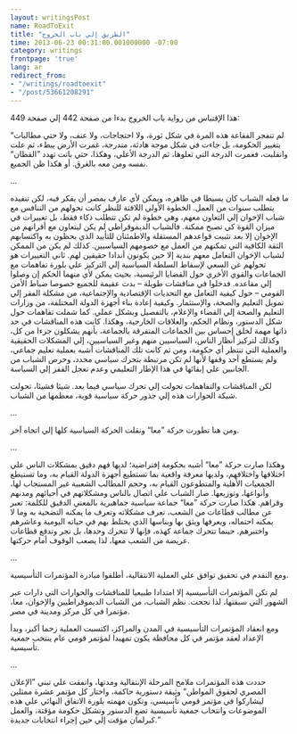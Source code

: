 ```yaml
---
layout: writingsPost
name: RoadToExit
title: "الطريق إلي باب الخروج"
time: 2013-06-23 00:31:00.001000000 -07:00
category: writings
frontpage: 'true'
lang: ar
redirect_from: 
- "/writings/roadtoexit"
- "/post/53661208291"
---
```

هذا الإقتباس من رواية باب الخروج بدءا من صفحة 442 إلي صفحة 449:  
  
“لم تنفجر الفقاعة هذه المرة في شكل ثورة، ولا احتجاجات، ولا عنف، ولا حتي مطالبات بتغيير الحكومة، بل جاءت في شكل موجة هادئة، متدرجة، غمرت الأرض ببطء، ثم علت وانقلبت، فغمرت الدرجة التي تعلوها، ثم الدرجة الأعلي، وهكذا، حتي باتت تهدد ”القطان“ نفسه ومن معه بالغرق. أو هكذا ظن الجميع.  
  
...  
  
ما فعله الشباب كان بسيطا في ظاهره، ويمكن لأي عارف بمصر أن يفكر فيه، لكن تنفيذه يتطلب سنوات من العمل. الخطوة الأولي اللافتة للنظر كانت تحولهم من التنافس مع شباب الإخوان إلي التعاون معهم، وهي خطوة لم تكن تتطلب ذكاء فقط، بل تغييرات في ميزان القوة كي تصبح ممكنة. فالشباب الديموقراطي لم يكن ليتعاون مع أقرانهم من الإخوان إلا بعد تثبيت قواعدهم المستقلة والاطمئنان للتأييد الذي يحظون به واكتسابهم الثقة الكافية التي تمكنهم من العمل مع خصومهم السياسيين. كذلك لم يكن من الممكن لشباب الإخوان التعامل معهم بندية إلا حين يكونون أندادا حقيقين لهم. ثاني التغييرات هو تحولهم عن السعي لإسقاط السلطة السياسية إلي التركيز علي بلورة تفاهمات مع الجماعات والقوي الأخري حول القضايا الرئيسية، بحيث يمكن لأي منهما الحكم إن وصلوا إلي مقاعده. فدخلوا في مناقشات طويلة – بدت عقيمة للجميع خصوصا ضباط الأمن القومي – حول كيفية التعامل مع التحديات الإقتصادية والإجتماعية، من مشكلة الفقر إلي تمويل التعليم والصحة، والإستثمار. وكيفية إعادة بناء أجهزة الدولة المختلفة، من وزارات التعليم والصحة إلي القضاء والإعلام، بالتفصيل وبشكل عملي. كما شملت تفاهمات حول شكل الدستور، ونظام الحكم، والعلاقات الخارجية، وهكذا. كانت هذه المناقشات في حد ذاتها مهمة لخلق إحساس بين الجماعات المتفرقة بالجماعة، بأنهم يشكلون جزءا من كل، وكذلك لتركيز أنظار الناس، السياسيين منهم وغير السياسيين، إلي المشكلات الحقيقية والعملية التي تنتظر أي حكومة، ومن ثم كانت تلك المناقشات أشبه بعملية تعليم جماعي، ولم يستطع أحد وقفها لأنها لم تكن مرتبطة بتحرك سياسي محدد، وحرص الشباب من الجانبين علي إبقائها في هذا الإطار التعليمي وعدم تعجل القفز إلي السياسة.  
  
لكن المناقشات والتفاهمات تحولت إلي تحرك سياسي فيما بعد. شيئا فشيئا، تحولت شبكة الحوارات هذه إلي جذور حركة سياسية قوية، معظمها من الشباب.  
  
...  
  
ومن هنا تطورت حركة ”معا“ ونقلت الحركة السياسية كلها إلي اتجاه آخر.  
  
...  
  
وهكذا صارت حركة ”معا“ أشبه بحكومة إفتراضية؛ لديها فهم دقيق بمشكلات الناس علي اختلافها واختلافهم، ولديها معرفة واقعية بما تستطيع أجهزة الدولة القيام به، وما تستيطع الجمعيات الأهلية والمتطوعون القيام به، وحجم المطالب الشعبية غير المستجاب لها، وأنواعها، وتوزيعها. صار الشباب علي اتصال بالناس ومشكلاتهم في أحيائهم ومدنهم وقراهم. هكذا صارت حركة ”معا“ جماعة سياسية جماهيرية بالمعني الدقيق للكلمة: تعبر عن مطالب قطاعات من الشعب، تعرف مشكلاته وتعرف ما يمكنه التضحية به وما لا يمكنه احتماله، ويعرفها ويثق بها وبناسها الذي يختلط بهم في حياته اليومية وعاشرهم واختبرهم. حينما تتحرك جماعة كهذه، فإنها لا تتحرك وحدها، بل تجر وتدفع قطاعات عريضة من الشعب معها، لذا يصعب الوقوف أمام حركتها.  
  
...  
  
ومع التقدم في تحقيق توافق علي العملية الانتقالية، أطلقوا مبادرة المؤتمرات التأسيسية.  
  
لم تكن المؤتمرات التأسيسية إلا امتدادا طبيعيا للمناقشات والحوارات التي دارات عبر الشهور التي سبقتها، لذا نجحت. نظم الشباب، من الشباب الديموقراطيين والإخوان، معا، مؤتمرا في كل مركز ومدينة في مصر.  
  
ومع انعقاد المؤتمرات التأسيسية في المدن والمراكز، اكتسبت العملية زخما أكبر، وبدأ الإعداد لعقد مؤتمر في كل محافظة يكون تمهيدا لمؤتمر قومي عام ينتخب جمعية تأسيسية.  
  
...  
  
حددت هذه المؤتمرات ملامح المرحلة الإنتقالية ومدتها، واتفقت علي تبني ”الإعلان المصري لحقوق المواطن“ وثيقة دستورية حاكمة، واختار كل مؤتمر عشرة ممثلين ليشاركوا في مؤتمر قومي تأسيسي، وتكون مهمته بلورة الاتفاق النهائي علي هذه الموضوعات وانتخاب جمعية تأسيسية تضع الدستور وتشكل حكومة مؤقتة، والعمل كبرلمان مؤقت إلي حين إجراء انتخابات جديدة.”  
